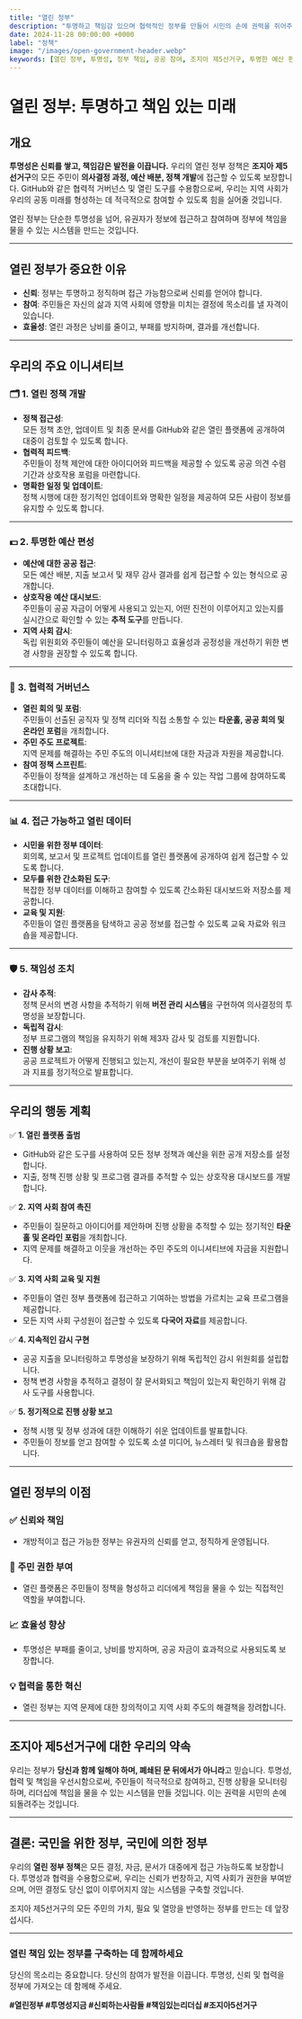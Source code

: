 ```yaml
---
title: "열린 정부"
description: "투명하고 책임감 있으며 협력적인 정부를 만들어 시민의 손에 권력을 쥐어주고, 조지아 제5선거구의 신뢰와 포괄적인 의사결정을 촉진합니다."
date: 2024-11-28 00:00:00 +0000
label: "정책"
image: "/images/open-government-header.webp"
keywords: [열린 정부, 투명성, 정부 책임, 공공 참여, 조지아 제5선거구, 투명한 예산 편성, 지역 사회 참여, 오픈 소스 플랫폼, 신뢰할 수 있는 정부, 협력적 거버넌스]
---
```


# 열린 정부: 투명하고 책임 있는 미래

## 개요

**투명성은 신뢰를 쌓고, 책임감은 발전을 이끕니다.** 우리의 열린 정부 정책은 **조지아 제5선거구**의 모든 주민이 **의사결정 과정, 예산 배분, 정책 개발**에 접근할 수 있도록 보장합니다. GitHub와 같은 협력적 거버넌스 및 열린 도구를 수용함으로써, 우리는 지역 사회가 우리의 공동 미래를 형성하는 데 적극적으로 참여할 수 있도록 힘을 실어줄 것입니다.

열린 정부는 단순한 투명성을 넘어, 유권자가 정보에 접근하고 참여하며 정부에 책임을 물을 수 있는 시스템을 만드는 것입니다.

---

## **열린 정부가 중요한 이유**

- **신뢰**: 정부는 투명하고 정직하며 접근 가능함으로써 신뢰를 얻어야 합니다.  
- **참여**: 주민들은 자신의 삶과 지역 사회에 영향을 미치는 결정에 목소리를 낼 자격이 있습니다.  
- **효율성**: 열린 과정은 낭비를 줄이고, 부패를 방지하며, 결과를 개선합니다.  

---

## **우리의 주요 이니셔티브**

### 🗂️ **1. 열린 정책 개발**
- **정책 접근성**:  
  모든 정책 초안, 업데이트 및 최종 문서를 GitHub와 같은 열린 플랫폼에 공개하여 대중이 검토할 수 있도록 합니다.  
- **협력적 피드백**:  
  주민들이 정책 제안에 대한 아이디어와 피드백을 제공할 수 있도록 공공 의견 수렴 기간과 상호작용 포럼을 마련합니다.  
- **명확한 일정 및 업데이트**:  
  정책 시행에 대한 정기적인 업데이트와 명확한 일정을 제공하여 모든 사람이 정보를 유지할 수 있도록 합니다.

---

### 💵 **2. 투명한 예산 편성**
- **예산에 대한 공공 접근**:  
  모든 예산 배분, 지출 보고서 및 재무 감사 결과를 쉽게 접근할 수 있는 형식으로 공개합니다.  
- **상호작용 예산 대시보드**:  
  주민들이 공공 자금이 어떻게 사용되고 있는지, 어떤 진전이 이루어지고 있는지를 실시간으로 확인할 수 있는 **추적 도구**를 만듭니다.  
- **지역 사회 감시**:  
  독립 위원회와 주민들이 예산을 모니터링하고 효율성과 공정성을 개선하기 위한 변경 사항을 권장할 수 있도록 합니다.

---

### 🤝 **3. 협력적 거버넌스**
- **열린 회의 및 포럼**:  
  주민들이 선출된 공직자 및 정책 리더와 직접 소통할 수 있는 **타운홀, 공공 회의 및 온라인 포럼**을 개최합니다.  
- **주민 주도 프로젝트**:  
  지역 문제를 해결하는 주민 주도의 이니셔티브에 대한 자금과 자원을 제공합니다.  
- **참여 정책 스프린트**:  
  주민들이 정책을 설계하고 개선하는 데 도움을 줄 수 있는 작업 그룹에 참여하도록 초대합니다.

---

### 📊 **4. 접근 가능하고 열린 데이터**
- **시민을 위한 정부 데이터**:  
  회의록, 보고서 및 프로젝트 업데이트를 열린 플랫폼에 공개하여 쉽게 접근할 수 있도록 합니다.  
- **모두를 위한 간소화된 도구**:  
  복잡한 정부 데이터를 이해하고 참여할 수 있도록 간소화된 대시보드와 저장소를 제공합니다.  
- **교육 및 지원**:  
  주민들이 열린 플랫폼을 탐색하고 공공 정보를 접근할 수 있도록 교육 자료와 워크숍을 제공합니다.  

---

### 🛡️ **5. 책임성 조치**
- **감사 추적**:  
  정책 문서의 변경 사항을 추적하기 위해 **버전 관리 시스템**을 구현하여 의사결정의 투명성을 보장합니다.  
- **독립적 감시**:  
  정부 프로그램의 책임을 유지하기 위해 제3자 감사 및 검토를 지원합니다.  
- **진행 상황 보고**:  
  공공 프로젝트가 어떻게 진행되고 있는지, 개선이 필요한 부분을 보여주기 위해 성과 지표를 정기적으로 발표합니다.

---

## **우리의 행동 계획**

✅ **1. 열린 플랫폼 출범**  
- GitHub와 같은 도구를 사용하여 모든 정부 정책과 예산을 위한 공개 저장소를 설정합니다.  
- 지출, 정책 진행 상황 및 프로그램 결과를 추적할 수 있는 상호작용 대시보드를 개발합니다.

✅ **2. 지역 사회 참여 촉진**  
- 주민들이 질문하고 아이디어를 제안하며 진행 상황을 추적할 수 있는 정기적인 **타운홀 및 온라인 포럼**을 개최합니다.  
- 지역 문제를 해결하고 이웃을 개선하는 주민 주도의 이니셔티브에 자금을 지원합니다.  

✅ **3. 지역 사회 교육 및 지원**  
- 주민들이 열린 정부 플랫폼에 접근하고 기여하는 방법을 가르치는 교육 프로그램을 제공합니다.  
- 모든 지역 사회 구성원이 접근할 수 있도록 **다국어 자료**를 제공합니다.

✅ **4. 지속적인 감시 구현**  
- 공공 지출을 모니터링하고 투명성을 보장하기 위해 독립적인 감시 위원회를 설립합니다.  
- 정책 변경 사항을 추적하고 결정이 잘 문서화되고 책임이 있는지 확인하기 위해 감사 도구를 사용합니다.

✅ **5. 정기적으로 진행 상황 보고**  
- 정책 시행 및 정부 성과에 대한 이해하기 쉬운 업데이트를 발표합니다.  
- 주민들이 정보를 얻고 참여할 수 있도록 소셜 미디어, 뉴스레터 및 워크숍을 활용합니다.

---

## **열린 정부의 이점**

### ✅ **신뢰와 책임**  
- 개방적이고 접근 가능한 정부는 유권자의 신뢰를 얻고, 정직하게 운영됩니다.

### 🤝 **주민 권한 부여**  
- 열린 플랫폼은 주민들이 정책을 형성하고 리더에게 책임을 물을 수 있는 직접적인 역할을 부여합니다.

### 📈 **효율성 향상**  
- 투명성은 부패를 줄이고, 낭비를 방지하며, 공공 자금이 효과적으로 사용되도록 보장합니다.

### 💡 **협력을 통한 혁신**  
- 열린 정부는 지역 문제에 대한 창의적이고 지역 사회 주도의 해결책을 장려합니다.

---

## **조지아 제5선거구에 대한 우리의 약속**

우리는 정부가 **당신과 함께 일해야 하며, 폐쇄된 문 뒤에서가 아니라**고 믿습니다. 투명성, 협력 및 책임을 우선시함으로써, 주민들이 적극적으로 참여하고, 진행 상황을 모니터링하며, 리더십에 책임을 물을 수 있는 시스템을 만들 것입니다. 이는 권력을 시민의 손에 되돌려주는 것입니다.

---

## 결론: 국민을 위한 정부, 국민에 의한 정부

우리의 **열린 정부 정책**은 모든 결정, 자금, 문서가 대중에게 접근 가능하도록 보장합니다. 투명성과 협력을 수용함으로써, 우리는 신뢰가 번창하고, 지역 사회가 권한을 부여받으며, 어떤 결정도 당신 없이 이루어지지 않는 시스템을 구축할 것입니다.

조지아 제5선거구의 모든 주민의 가치, 필요 및 열망을 반영하는 정부를 만드는 데 앞장섭시다.

---

### **열린 책임 있는 정부를 구축하는 데 함께하세요**

당신의 목소리는 중요합니다. 당신의 참여가 발전을 이끕니다. 투명성, 신뢰 및 협력을 정부에 가져오는 데 함께해 주세요.  

**#열린정부 #투명성지금 #신뢰하는사람들 #책임있는리더십 #조지아5선거구**